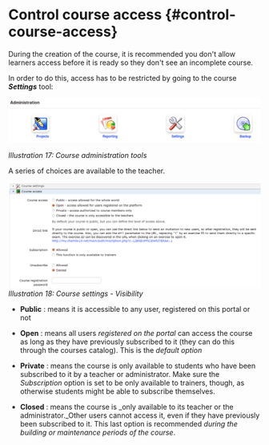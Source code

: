 # Control course access {#control-course-access}

During the creation of the course, it is recommended you don&#039;t allow learners access before it is ready so they don&#039;t see an incomplete course.

In order to do this, access has to be restricted by going to the course **_Settings_** tool:

![](assets/images17.png)

*Illustration 17: Course administration tools*

A series of choices are available to the teacher.

![](assets/images18.png)*Illustration 18: Course settings - Visibility*

*   **Public** : means it is accessible to any user, registered on this portal or not

*   **Open** : means all users _registered on the portal_ can access the course as long as they have previously subscribed to it (they can do this through the courses catalog). This is the _default option_

*   **Private** : means the course is only available to students who have been subscribed to it by a teacher or administrator. Make sure the _Subscription_ option is set to be only available to trainers, though, as otherwise students might be able to subscribe themselves.

*   **Closed** : means the course is _only available to its teacher or the administrator._Other users cannot access it, even if they have previously been subscribed to it. This last option is recommended _during the building or_ _maintenance_ _periods of the course_.
